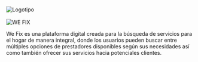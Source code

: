 <br>



  ![Logotipo](https://user-images.githubusercontent.com/95719903/201943478-996c6cfd-7718-421d-bfac-dd4078a45bf8.png) <br> <br> ![WE FIX](https://user-images.githubusercontent.com/95719903/201942604-d5bf34f1-6289-478e-bb74-5d2e0e8fbf0a.png)



We Fix es una plataforma digital creada para la búsqueda de servicios para el hogar de manera integral, donde los usuarios pueden buscar entre múltiples opciones de prestadores disponibles según sus necesidades así como también ofrecer sus servicios hacia potenciales clientes. <br> <br>